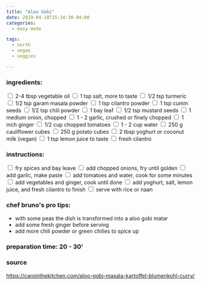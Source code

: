 ```yaml
---
title: "Aloo Gobi"
date: 2019-04-18T15:34:30-04:00
categories:
  - easy mode

tags:
  - north
  - vegan
  - veggies

---
```


### ingredients:

<input type="checkbox"> 2-4 tbsp vegetable oil 
<input type="checkbox"> 1 tsp salt, more to taste 
<input type="checkbox"> 1/2 tsp turmeric
<input type="checkbox"> 1/2 tsp garam masala powder
<input type="checkbox"> 1 tsp cilantro powder 
<input type="checkbox"> 1 tsp cumin seeds 
<input type="checkbox"> 1/2 tsp chili powder 
<input type="checkbox"> 1 bay leaf
<input type="checkbox"> 1/2 tsp mustard seeds
<input type="checkbox"> 1 medium onion, chopped
<input type="checkbox"> 1 - 2 garlic, crushed or finely chopped
<input type="checkbox"> 1 inch ginger
<input type="checkbox"> 1/2 cup chopped tomatoes
<input type="checkbox"> 1 - 2 cup water
<input type="checkbox"> 250 g cauliflower cubes
<input type="checkbox"> 250 g potato cubes
<input type="checkbox"> 2 tbsp yoghurt or coconut milk (vegan)
<input type="checkbox"> 1 tsp lemon juice to taste
<input type="checkbox"> fresh cilantro


### instructions:
<input type="checkbox"> fry spices and bay leave
<input type="checkbox"> add chopped onions, fry until golden
<input type="checkbox"> add garlic, make paste
<input type="checkbox"> add tomatoes and water, cook for some minutes
<input type="checkbox"> add vegetables and ginger, cook until done
<input type="checkbox"> add yoghurt, salt, lemon juice, and fresh cilantro to finish
<input type="checkbox"> serve with rice or naan

### chef bruno's pro tips:

- with some peas the dish is transformed into a aloo gobi matar
- add some fresh ginger before serving
- add more chili powder or green chilies to spice up

### preparation time: 20 - 30'

### source

<a href="https://carointhekitchen.com/aloo-gobi-masala-kartoffel-blumenkohl-curry/" target="_blank" >https://carointhekitchen.com/aloo-gobi-masala-kartoffel-blumenkohl-curry/</a>






